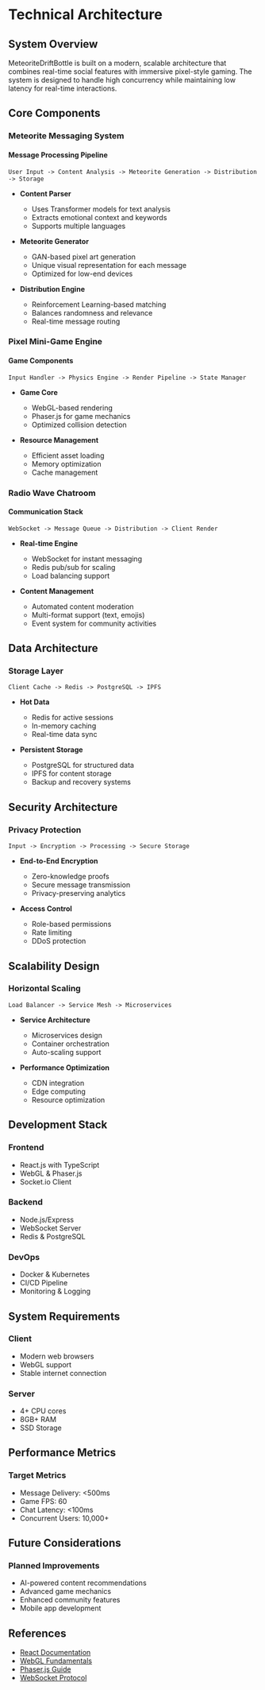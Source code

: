# Technical Architecture

## System Overview

MeteoriteDriftBottle is built on a modern, scalable architecture that combines real-time social features with immersive pixel-style gaming. The system is designed to handle high concurrency while maintaining low latency for real-time interactions.

## Core Components

### Meteorite Messaging System

#### Message Processing Pipeline
```
User Input -> Content Analysis -> Meteorite Generation -> Distribution -> Storage
```

- **Content Parser**
  - Uses Transformer models for text analysis
  - Extracts emotional context and keywords
  - Supports multiple languages

- **Meteorite Generator**
  - GAN-based pixel art generation
  - Unique visual representation for each message
  - Optimized for low-end devices

- **Distribution Engine**
  - Reinforcement Learning-based matching
  - Balances randomness and relevance
  - Real-time message routing

### Pixel Mini-Game Engine

#### Game Components
```
Input Handler -> Physics Engine -> Render Pipeline -> State Manager
```

- **Game Core**
  - WebGL-based rendering
  - Phaser.js for game mechanics
  - Optimized collision detection

- **Resource Management**
  - Efficient asset loading
  - Memory optimization
  - Cache management

### Radio Wave Chatroom

#### Communication Stack
```
WebSocket -> Message Queue -> Distribution -> Client Render
```

- **Real-time Engine**
  - WebSocket for instant messaging
  - Redis pub/sub for scaling
  - Load balancing support

- **Content Management**
  - Automated content moderation
  - Multi-format support (text, emojis)
  - Event system for community activities

## Data Architecture

### Storage Layer
```
Client Cache -> Redis -> PostgreSQL -> IPFS
```

- **Hot Data**
  - Redis for active sessions
  - In-memory caching
  - Real-time data sync

- **Persistent Storage**
  - PostgreSQL for structured data
  - IPFS for content storage
  - Backup and recovery systems

## Security Architecture

### Privacy Protection
```
Input -> Encryption -> Processing -> Secure Storage
```

- **End-to-End Encryption**
  - Zero-knowledge proofs
  - Secure message transmission
  - Privacy-preserving analytics

- **Access Control**
  - Role-based permissions
  - Rate limiting
  - DDoS protection

## Scalability Design

### Horizontal Scaling
```
Load Balancer -> Service Mesh -> Microservices
```

- **Service Architecture**
  - Microservices design
  - Container orchestration
  - Auto-scaling support

- **Performance Optimization**
  - CDN integration
  - Edge computing
  - Resource optimization

## Development Stack

### Frontend
- React.js with TypeScript
- WebGL & Phaser.js
- Socket.io Client

### Backend
- Node.js/Express
- WebSocket Server
- Redis & PostgreSQL

### DevOps
- Docker & Kubernetes
- CI/CD Pipeline
- Monitoring & Logging

## System Requirements

### Client
- Modern web browsers
- WebGL support
- Stable internet connection

### Server
- 4+ CPU cores
- 8GB+ RAM
- SSD Storage

## Performance Metrics

### Target Metrics
- Message Delivery: <500ms
- Game FPS: 60
- Chat Latency: <100ms
- Concurrent Users: 10,000+

## Future Considerations

### Planned Improvements
- AI-powered content recommendations
- Advanced game mechanics
- Enhanced community features
- Mobile app development

## References

- [React Documentation](https://reactjs.org/docs)
- [WebGL Fundamentals](https://webglfundamentals.org)
- [Phaser.js Guide](https://phaser.io/learn)
- [WebSocket Protocol](https://tools.ietf.org/html/rfc6455)
